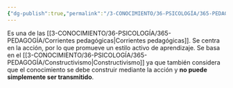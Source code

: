 ```yaml
---
{"dg-publish":true,"permalink":"/3-CONOCIMIENTO/36-PSICOLOGÍA/365-PEDAGOGÍA/Construccionismo/"}
---
```


Es una de las [[3-CONOCIMIENTO/36-PSICOLOGÍA/365-PEDAGOGÍA/Corrientes pedagógicas\|Corrientes pedagógicas]]. Se centra en la acción, por lo que promueve un estilo activo de aprendizaje. Se basa en el [[3-CONOCIMIENTO/36-PSICOLOGÍA/365-PEDAGOGÍA/Constructivismo\|Constructivismo]] ya que también considera que el conocimiento se debe construir mediante la acción y **no puede simplemente ser transmitido**.